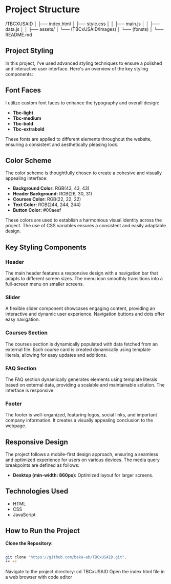 # Project Structure

/TBCXUSAID
│
├── index.html
│
├── style.css
│
│
├── main.js
│
│
├── data.js
│
│
├── assets/
│ └── (TBCxUSAID/Images)
│ └── (fonsts)
│
└── README.md

## Project Styling

In this project, I've used advanced styling techniques to ensure a polished and interactive user interface. Here's an overview of the key styling components:

## Font Faces

I utilize custom font faces to enhance the typography and overall design:

- **Tbc-light**
- **Tbc-medium**
- **Tbc-bold**
- **Tbc-extrabold**

These fonts are applied to different elements throughout the website, ensuring a consistent and aesthetically pleasing look.

## Color Scheme

The color scheme is thoughtfully chosen to create a cohesive and visually appealing interface:

- **Background Color:** RGB(43, 43, 43)
- **Header Background:** RGB(26, 30, 31)
- **Courses Color:** RGB(22, 22, 22)
- **Text Color:** RGB(244, 244, 244)
- **Button Color:** #00aeef

These colors are used to establish a harmonious visual identity across the project.
The use of CSS variables ensures a consistent and easily adaptable design.

## Key Styling Components

### Header

The main header features a responsive design with a navigation bar that adapts to different screen sizes. The menu icon smoothly transitions into a full-screen menu on smaller screens.

### Slider

A flexible slider component showcases engaging content, providing an interactive and dynamic user experience. Navigation buttons and dots offer easy navigation.

### Courses Section

The courses section is dynamically populated with data fetched from an external file. Each course card is created dynamically using template literals, allowing for easy updates and additions.

### FAQ Section

The FAQ section dynamically generates elements using template literals based on external data, providing a scalable and maintainable solution. The interface is responsive.

### Footer

The footer is well-organized, featuring logos, social links, and important company information. It creates a visually appealing conclusion to the webpage.

## Responsive Design

The project follows a mobile-first design approach, ensuring a seamless and optimized experience for users on various devices. The media query breakpoints are defined as follows:

- **Desktop (min-width: 860px):** Optimized layout for larger screens.

## Technologies Used

- HTML
- CSS
- JavaScript

## How to Run the Project

**Clone the Repository:**

```bash

git clone "https://github.com/beka-ab/TBCxUSAID.git".
** **
```

Navigate to the project directory: cd TBCxUSAID
Open the index.html file in a web browser with code editor
